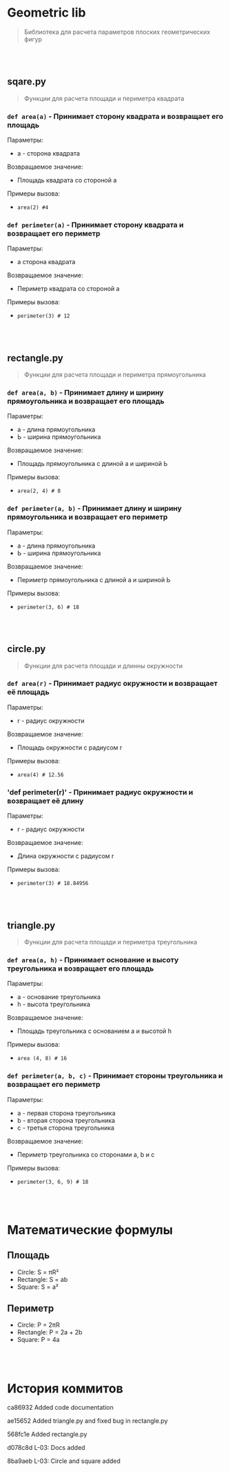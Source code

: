 # Geometric lib
> Библиотека для расчета параметров плоских геометрических фигур


<br/><br/>


## sqare.py
> Функции для расчета площади и периметра квадрата

###  

### `def area(a)` - Принимает сторону квадрата и возвращает его площадь

Параметры:
- а - сторона квадрата

Возвращаемое значение:
- Площадь квадрата со стороной а

Примеры вызова:
- `area(2) #4`

###  

### `def perimeter(a)` - Принимает сторону квадрата и возвращает его периметр

Параметры:
- а сторона квадрата

Возвращаемое значение:
- Периметр квадрата со стороной а

Примеры вызова:
- `perimeter(3) # 12`


<br/><br/>


## rectangle.py
> Функции для расчета площади и периметра прямоугольника

###  

### `def area(a, b)` - Принимает длину и ширину прямоугольника и возвращает его площадь

Параметры:
- а - длина прямоугольника
- Ь - ширина прямоугольника

Возвращаемое значение:
- Площадь прямоугольника с длиной а и шириной Ь

Примеры вызова:
- `area(2, 4) # 8`

###  

### `def perimeter(a, b)` - Принимает длину и ширину прямоугольника и возвращает его периметр

Параметры:
- а - длина прямоугольника
- Ь - ширина прямоугольника

Возвращаемое значение:
- Периметр прямоугольника с длиной а и шириной Ь

Примеры вызова:
- `perimeter(3, 6) # 18`


<br/><br/>


## circle.py
> Функции для расчета площади и длинны окружности

###  

### `def area(r)` - Принимает радиус окружности и возвращает её площадь

Параметры:
- r - радиус окружности

Возвращаемое значение:
- Площадь окружности с радиусом r

Примеры вызова:
- `area(4) # 12.56`

###  

### 'def perimeter(r)' - Принимает радиус окружности и возвращает её длину

Параметры:
- r - радиус окружности

Возвращаемое значение:
- Длина окружности с радиусом r

Примеры вызова:
- `perimeter(3) # 18.84956`


<br/><br/>


## triangle.py
> Функции для расчета площади и периметра треугольника

###  

### `def area(a, h)` - Принимает основание и высоту треугольника и возвращает его площадь

Параметры:
- а - основание треугольника
- h - высота треугольника

Возвращаемое значение:
- Площадь треугольника с основанием а и высотой h

Примеры вызова:
- `area (4, 8) # 16`

###  

### `def perimeter(a, b, c)` - Принимает стороны треугольника и возвращает его периметр

Параметры:
- а - первая сторона треугольника
- b - вторая сторона треугольника
- с - третья сторона треугольника

Возвращаемое значение:
- Периметр треугольника со сторонами а, b и с

Примеры вызова:
- `perimeter(3, 6, 9) # 18`


<br/><br/>


# Математические формулы

## Площадь
- Circle: S = πR²
- Rectangle: S = ab
- Square: S = a²

## Периметр
- Circle: P = 2πR
- Rectangle: P = 2a + 2b
- Square: P = 4a


<br/><br/>


# История коммитов

ca86932 Added code documentation

ae15652 Added triangle.py and fixed bug in rectangle.py

568fc1e Added rectangle.py

d078c8d L-03: Docs added

8ba9aeb L-03: Circle and square added
